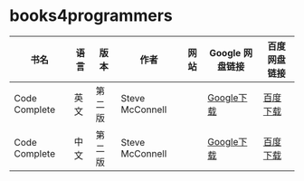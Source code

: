 # books4programmers


| 书名 | 语言 | 版本| 作者| 网站 | Google 网盘链接 | 百度网盘链接 |
| ------ | ------ | ------ | ------ | ------ | ------ | ------ |
|  Code Complete | 英文 | 第二版 | Steve McConnell | |[Google下载]() |[百度下载](https://pan.baidu.com/s/1pLaE0KN) |
|Code Complete|中文|第二版|Steve McConnell||[Google下载]()|[百度下载](https://pan.baidu.com/s/1jIzRlP0)|
